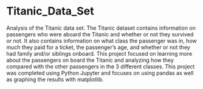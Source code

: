 # Titanic_Data_Set
Analysis of the Titanic data set.
The Titanic dataset contains information on passengers who were aboard the Titanic and whether or not they survived or not. It also contains information on what class the passenger was in, how much they paid for a ticket, the passenger’s age, and whether or not they had family and/or siblings onboard. This project focused on learning more about the passengers on board the Titanic and analyzing how they compared with the other passengers in the 3 different classes.
This project was completed using Python Jupyter and focuses on using pandas as well as graphing the results with matplotlib. 
